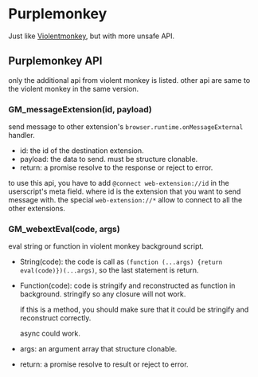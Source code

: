 # Purplemonkey
Just like [Violentmonkey], but with more unsafe API.

[Violentmonkey]: https://violentmonkey.github.io/api/gm/

## Purplemonkey API
only the additional api from violent monkey is listed.
other api are same to the violent monkey in the same version.

### GM_messageExtension(id, payload)
send message to other extension's `browser.runtime.onMessageExternal` handler.

* id: the id of the destination extension.
* payload: the data to send. must be structure clonable.
* return: a promise resolve to the response or reject to error.

to use this api, you have to add `@connect web-extension://id`
in the userscript's meta field.
where id is the extension that you want to send message with.
the special `web-extension://*` allow to connect to all the other extensions.

### GM_webextEval(code, args)
eval string or function in violent monkey background script.

* String(code): the code is call as
  `(function (...args) {return eval(code)})(...args)`,
  so the last statement is return.

* Function(code): code is stringify and reconstructed as function in background.
  stringify so any closure will not work.

  if this is a method, you should make sure that it could be stringify 
  and reconstruct correctly.
  
  async could work.

* args: an argument array that structure clonable.

* return: a promise resolve to result or reject to error.
